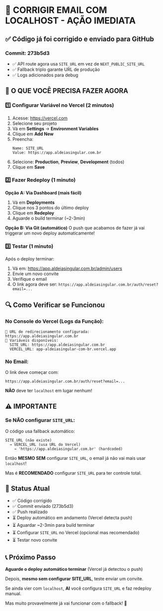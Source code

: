 # 🚨 CORRIGIR EMAIL COM LOCALHOST - AÇÃO IMEDIATA

## ✅ Código já foi corrigido e enviado para GitHub

### Commit: 273b5d3
- ✅ API route agora usa `SITE_URL` em vez de `NEXT_PUBLIC_SITE_URL`
- ✅ Fallback triplo garante URL de produção
- ✅ Logs adicionados para debug

## 🎯 O QUE VOCÊ PRECISA FAZER AGORA

### 1️⃣ Configurar Variável no Vercel (2 minutos)

1. Acesse: https://vercel.com
2. Selecione seu projeto
3. Vá em **Settings** → **Environment Variables**
4. Clique em **Add New**
5. Preencha:
   ```
   Name: SITE_URL
   Value: https://app.aldeiasingular.com.br
   ```
6. Selecione: **Production**, **Preview**, **Development** (todos)
7. Clique em **Save**

### 2️⃣ Fazer Redeploy (1 minuto)

**Opção A: Via Dashboard (mais fácil)**
1. Vá em **Deployments**
2. Clique nos 3 pontos do último deploy
3. Clique em **Redeploy**
4. Aguarde o build terminar (~2-3min)

**Opção B: Via Git (automático)**
O push que acabamos de fazer já vai triggerar um novo deploy automaticamente!

### 3️⃣ Testar (1 minuto)

Após o deploy terminar:

1. Vá em: https://app.aldeiasingular.com.br/admin/users
2. Envie um novo convite
3. Verifique o email
4. O link agora deve ser: `https://app.aldeiasingular.com.br/auth/reset?email=...`

## 🔍 Como Verificar se Funcionou

### No Console do Vercel (Logs da Função):
```
🔗 URL de redirecionamento configurada: https://app.aldeiasingular.com.br
🔧 Variáveis disponíveis:
  SITE_URL: https://app.aldeiasingular.com.br
  VERCEL_URL: app-aldeiasingular-com-br.vercel.app
```

### No Email:
O link deve começar com:
```
https://app.aldeiasingular.com.br/auth/reset?email=...
```

**NÃO** deve ter `localhost` em lugar nenhum!

## ⚠️ IMPORTANTE

### Se NÃO configurar `SITE_URL`:
O código usa fallback automático:
```
SITE_URL (não existe) 
  → VERCEL_URL (usa URL do Vercel)
    → 'https://app.aldeiasingular.com.br' (hardcoded)
```

Então **MESMO SEM** configurar `SITE_URL`, o email já não vai mais usar `localhost`!

Mas é **RECOMENDADO** configurar `SITE_URL` para ter controle total.

## 🎉 Status Atual

- ✅ Código corrigido
- ✅ Commit enviado (273b5d3)
- ✅ Push realizado
- ⏳ Deploy automático em andamento (Vercel detecta push)
- ⏳ Aguardar ~2-3min para build terminar
- ⏳ Configurar `SITE_URL` no Vercel (opcional mas recomendado)
- ⏳ Testar novo convite

## 📞 Próximo Passo

**Aguarde o deploy automático terminar** (Vercel já detectou o push)

Depois, **mesmo sem configurar SITE_URL**, teste enviar um convite.

Se ainda vier com `localhost`, **AI** você configura `SITE_URL` e faz redeploy manual.

Mas muito provavelmente já vai funcionar com o fallback! 🚀

